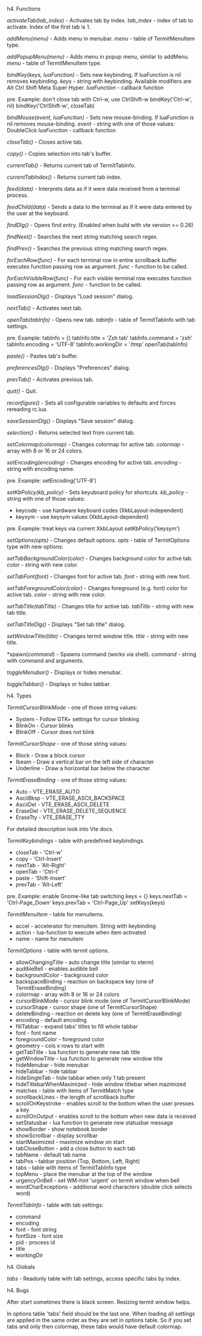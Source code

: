 h4. Functions

*activateTab(_tab_index_)* - Activates tab by index.
_tab_index_ - index of tab to activate. Index of the first tab is 1.


*addMenu(_menu_)* - Adds menu in menubar.
_menu_ - table of TermitMenuItem type.


*addPopupMenu(_menu_)* - Adds menu in popup menu, similar to addMenu.
_menu_ - table of TermitMenuItem type.


*bindKey(_keys_, _luaFunction_)* - Sets new keybinding. If luaFunction is nil removes keybinding.
_keys_ - string with keybinding. Available modifiers are Alt Ctrl Shift Meta Super Hyper.
_luaFunction_ - callback function

pre. Example: don't close tab with Ctrl-w, use CtrlShift-w
    bindKey('Ctrl-w', nil)
    bindKey('CtrlShift-w', closeTab)


*bindMouse(_event_, _luaFunction_)* - Sets new mouse-binding. If luaFunction is nil removes mouse-binding.
_event_ - string with one of those values: DoubleClick
_luaFunction_ - callback function


*closeTab()* - Closes active tab.


*copy()* - Copies selection into tab's buffer.


*currentTab()* - Returns current tab of TermitTabInfo.


*currentTabIndex()* - Returns current tab index.


*feed(data)* - Interprets data as if it were data received from a terminal process.


*feedChild(data)* - Sends a data to the terminal as if it were data entered by the user at the keyboard. 


*findDlg()* - Opens find entry. (Enabled when build with vte version >= 0.26)


*findNext()* - Searches the next string matching search regex.


*findPrev()* - Searches the previous string matching search regex.


*forEachRow(_func_)* - For each terminal row in entire scrollback buffer executes function passing row as argument.
_func_ - function to be called.


*forEachVisibleRow(_func_)* - For each visible terminal row executes function passing row as argument.
_func_ - function to be called.


*loadSessionDlg()* - Displays "Load session" dialog.


*nextTab()* - Activates next tab.


*openTab(_tabInfo_)* - Opens new tab.
_tabinfo_ - table of TermitTabInfo with tab settings.

pre. Example:
    tabInfo = {}
    tabInfo.title = 'Zsh tab'
    tabInfo.command = 'zsh'
    tabInfo.encoding = 'UTF-8'
    tabInfo.workingDir = '/tmp'
    openTab(tabInfo)


*paste()* - Pastes tab's buffer.


*preferencesDlg()* - Displays "Preferences" dialog.


*prevTab()* - Activates previous tab.


*quit()* - Quit.


*reconfigure()* - Sets all configurable variables to defaults and forces rereading rc.lua.


*saveSessionDlg()* - Displays "Save session" dialog.


*selection()* - Returns selected text from current tab.


*setColormap(_colormap_)* - Changes colormap for active tab.
_colormap_ - array with 8 or 16 or 24 colors.


*setEncoding(_encoding_)* - Changes encoding for active tab.
_encoding_ - string with encoding name.

pre. Example:
    setEncoding('UTF-8')


*setKbPolicy(_kb_policy_)* - Sets keyuboard policy for shortcuts.
_kb_policy_ - string with one of those values:

* keycode - use hardware keyboard codes (XkbLayout-independent)
* keysym - use keysym values (XkbLayout-dependent)

pre. Example: treat keys via current XkbLayout
    setKbPolicy('keysym')

*setOptions(_opts_)* - Changes default options.
_opts_ - table of TermitOptions type with new options:


*setTabBackgroundColor(_color_)* - Changes background color for active tab.
_color_ - string with new color.


*setTabFont(_font_)* - Changes font for active tab.
_font_ - string with new font.


*setTabForegroundColor(_color_)* - Changes foreground (e.g. font) color for active tab.
_color_ - string with new color.


*setTabTitle(_tabTitle_)* - Changes title for active tab.
_tabTitle_ - string with new tab title.


*setTabTitleDlg()* - Displays "Set tab title" dialog.


*setWindowTitle(_title_)* - Changes termit window title.
_title_ - string with new title.


*spawn(_command_) - Spawns command (works via shell).
_command_ - string with command and arguments.

*toggleMenubar()* - Displays or hides menubar.

*toggleTabbar()* - Displays or hides tabbar.

h4. Types

*TermitCursorBlinkMode* - one of those string values:

* System - Follow GTK+ settings for cursor blinking
* BlinkOn - Cursor blinks
* BlinkOff - Cursor does not blink

*TermitCursorShape* - one of those string values:

* Block - Draw a block cursor
* Ibeam - Draw a vertical bar on the left side of character
* Underline - Draw a horizontal bar below the character

*TermitEraseBinding* - one of those string values:

* Auto - VTE_ERASE_AUTO
* AsciiBksp - VTE_ERASE_ASCII_BACKSPACE
* AsciiDel - VTE_ERASE_ASCII_DELETE
* EraseDel - VTE_ERASE_DELETE_SEQUENCE
* EraseTty - VTE_ERASE_TTY

For detailed description look into Vte docs.

*TermitKeybindings* - table with predefined keybindings.

* closeTab - 'Ctrl-w'
* copy - 'Ctrl-Insert'
* nextTab - 'Alt-Right'
* openTab - 'Ctrl-t'
* paste - 'Shift-Insert'
* prevTab - 'Alt-Left'

pre. Example: enable Gnome-like tab switching
    keys = {}
    keys.nextTab = 'Ctrl-Page_Down'
    keys.prevTab = 'Ctrl-Page_Up'
    setKeys(keys)


*TermitMenuItem* - table for menuitems.

* accel - accelerator for menuitem. String with keybinding
* action - lua-function to execute when item activated
* name - name for menuitem


*TermitOptions* - table with termit options.

* allowChangingTitle - auto change title (similar to xterm)
* audibleBell - enables audible bell
* backgroundColor - background color
* backspaceBinding - reaction on backspace key (one of TermitEraseBinding)
* colormap - array with 8 or 16 or 24 colors
* cursorBlinkMode - cursor blink mode (one of TermitCursorBlinkMode)
* cursorShape - cursor shape (one of TermitCursorShape)
* deleteBinding - reaction on delete key (one of TermitEraseBinding)
* encoding - default encoding
* fillTabbar - expand tabs' titles to fill whole tabbar
* font - font name
* foregroundColor - foreground color
* geometry - cols x rows to start with
* getTabTitle - lua function to generate new tab title
* getWindowTitle - lua function to generate new window title
* hideMenubar - hide menubar
* hideTabbar - hide tabbar
* hideSingleTab - hide tabbar when only 1 tab present
* hideTitlebarWhenMaximized - hide window titlebar when mazimized
* matches - table with items of TermitMatch type
* scrollbackLines - the length of scrollback buffer
* scrollOnKeystroke - enables scroll to the bottom when the user presses a key
* scrollOnOutput - enables scroll to the bottom when new data is received
* setStatusbar - lua function to generate new statusbar message
* showBorder - show notebook border
* showScrollbar - display scrollbar
* startMaximized - maximize window on start
* tabCloseButton - add a close button to each tab
* tabName - default tab name
* tabPos - tabbar position (Top, Bottom, Left, Right)
* tabs - table with items of TermitTabInfo type
* topMenu - place the menubar at the top of the window
* urgencyOnBell - set WM-hint 'urgent' on termit window when bell
* wordCharExceptions - additional word characters (double click selects word)


*TermitTabInfo* - table with tab settings:

* command
* encoding
* font - font string
* fontSize - font size
* pid - process id
* title
* workingDir


h4. Globals

*tabs* - Readonly table with tab settings, access specific tabs by index.


h4. Bugs

After start sometimes there is black screen. Resizing termit window helps.

In options table 'tabs' field should be the last one. When loading all settings are applied in the same order as they are set in options table. So if you set tabs and only then colormap, these tabs would have default colormap.


